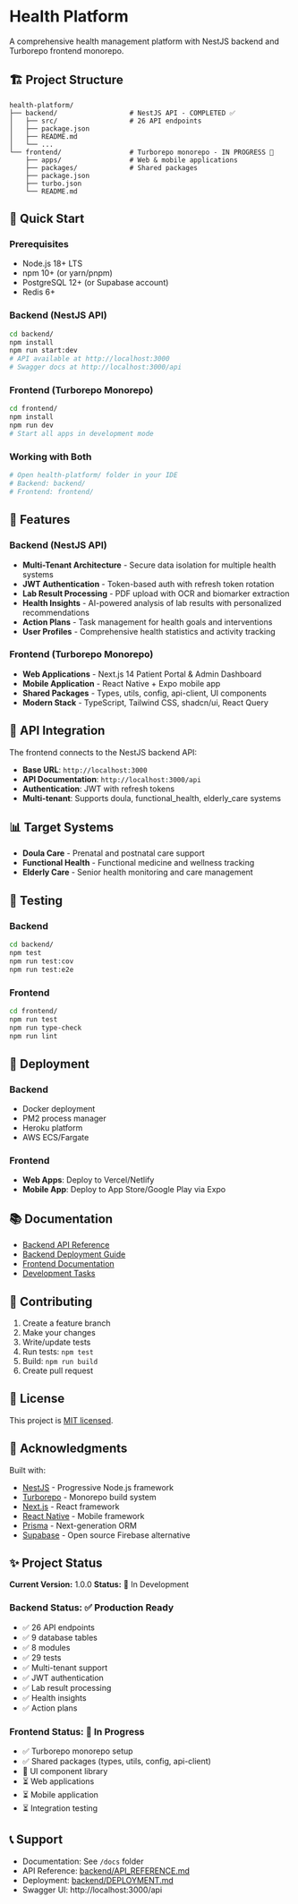 # Health Platform

A comprehensive health management platform with NestJS backend and Turborepo frontend monorepo.

## 🏗️ Project Structure

```
health-platform/
├── backend/                  # NestJS API - COMPLETED ✅
│   ├── src/                  # 26 API endpoints
│   ├── package.json
│   ├── README.md
│   └── ...
└── frontend/                 # Turborepo monorepo - IN PROGRESS 🔄
    ├── apps/                 # Web & mobile applications
    ├── packages/             # Shared packages
    ├── package.json
    ├── turbo.json
    └── README.md
```

## 🚀 Quick Start

### Prerequisites
- Node.js 18+ LTS
- npm 10+ (or yarn/pnpm)
- PostgreSQL 12+ (or Supabase account)
- Redis 6+

### Backend (NestJS API)
```bash
cd backend/
npm install
npm run start:dev
# API available at http://localhost:3000
# Swagger docs at http://localhost:3000/api
```

### Frontend (Turborepo Monorepo)
```bash
cd frontend/
npm install
npm run dev
# Start all apps in development mode
```

### Working with Both
```bash
# Open health-platform/ folder in your IDE
# Backend: backend/
# Frontend: frontend/
```

## 🎯 Features

### Backend (NestJS API)
- **Multi-Tenant Architecture** - Secure data isolation for multiple health systems
- **JWT Authentication** - Token-based auth with refresh token rotation
- **Lab Result Processing** - PDF upload with OCR and biomarker extraction
- **Health Insights** - AI-powered analysis of lab results with personalized recommendations
- **Action Plans** - Task management for health goals and interventions
- **User Profiles** - Comprehensive health statistics and activity tracking

### Frontend (Turborepo Monorepo)
- **Web Applications** - Next.js 14 Patient Portal & Admin Dashboard
- **Mobile Application** - React Native + Expo mobile app
- **Shared Packages** - Types, utils, config, api-client, UI components
- **Modern Stack** - TypeScript, Tailwind CSS, shadcn/ui, React Query

## 🔌 API Integration

The frontend connects to the NestJS backend API:

- **Base URL**: `http://localhost:3000`
- **API Documentation**: `http://localhost:3000/api`
- **Authentication**: JWT with refresh tokens
- **Multi-tenant**: Supports doula, functional_health, elderly_care systems

## 📊 Target Systems

- **Doula Care** - Prenatal and postnatal care support
- **Functional Health** - Functional medicine and wellness tracking
- **Elderly Care** - Senior health monitoring and care management

## 🧪 Testing

### Backend
```bash
cd backend/
npm test
npm run test:cov
npm run test:e2e
```

### Frontend
```bash
cd frontend/
npm run test
npm run type-check
npm run lint
```

## 🚀 Deployment

### Backend
- Docker deployment
- PM2 process manager
- Heroku platform
- AWS ECS/Fargate

### Frontend
- **Web Apps**: Deploy to Vercel/Netlify
- **Mobile App**: Deploy to App Store/Google Play via Expo

## 📚 Documentation

- [Backend API Reference](./API_REFERENCE.md)
- [Backend Deployment Guide](./DEPLOYMENT.md)
- [Frontend Documentation](./frontend/README.md)
- [Development Tasks](../TASKS.md)

## 🤝 Contributing

1. Create a feature branch
2. Make your changes
3. Write/update tests
4. Run tests: `npm test`
5. Build: `npm run build`
6. Create pull request

## 📄 License

This project is [MIT licensed](LICENSE).

## 🙏 Acknowledgments

Built with:
- [NestJS](https://nestjs.com/) - Progressive Node.js framework
- [Turborepo](https://turbo.build/) - Monorepo build system
- [Next.js](https://nextjs.org/) - React framework
- [React Native](https://reactnative.dev/) - Mobile framework
- [Prisma](https://www.prisma.io/) - Next-generation ORM
- [Supabase](https://supabase.com/) - Open source Firebase alternative

## ✨ Project Status

**Current Version:** 1.0.0
**Status:** 🔄 In Development

### Backend Status: ✅ Production Ready
- ✅ 26 API endpoints
- ✅ 9 database tables
- ✅ 8 modules
- ✅ 29 tests
- ✅ Multi-tenant support
- ✅ JWT authentication
- ✅ Lab result processing
- ✅ Health insights
- ✅ Action plans

### Frontend Status: 🔄 In Progress
- ✅ Turborepo monorepo setup
- ✅ Shared packages (types, utils, config, api-client)
- 🔄 UI component library
- ⏳ Web applications
- ⏳ Mobile application
- ⏳ Integration testing

## 📞 Support

- Documentation: See `/docs` folder
- API Reference: [backend/API_REFERENCE.md](./API_REFERENCE.md)
- Deployment: [backend/DEPLOYMENT.md](./DEPLOYMENT.md)
- Swagger UI: http://localhost:3000/api